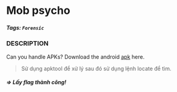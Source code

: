 # Mob psycho
##### Tags: `Forensic`
### DESCRIPTION
Can you handle APKs? Download the android [apk](https://artifacts.picoctf.net/c_titan/143/mobpsycho.apk) here.
> Sử dụng apktool để xử lý sau đó sử dụng lệnh locate để tìm.
##### => Lấy flag thành công!
